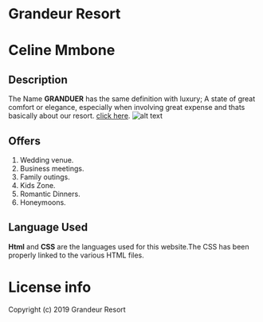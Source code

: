 # Grandeur Resort
# Celine Mmbone
## Description
The Name **GRANDUER** has the same definition with luxury; A state of great comfort or elegance, especially when involving great expense and thats basically about our resort. <a href="https://celinemmbonekerrine4.github.io/fancy/Source">click here</a>.
![alt text](https://bit.ly/2KCZp5u)
## Offers
1. Wedding venue.
1. Business meetings.
1. Family outings.
1. Kids Zone.
1. Romantic Dinners.
1. Honeymoons.
## Language Used
**Html** and **CSS** are the languages used for this website.The CSS has been properly linked to the various HTML files.
# License info
Copyright (c) 2019 Grandeur Resort


